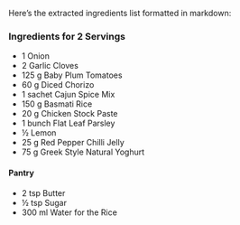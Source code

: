 Here’s the extracted ingredients list formatted in markdown:

### Ingredients for 2 Servings

- 1 Onion
- 2 Garlic Cloves
- 125 g Baby Plum Tomatoes
- 60 g Diced Chorizo
- 1 sachet Cajun Spice Mix
- 150 g Basmati Rice
- 20 g Chicken Stock Paste
- 1 bunch Flat Leaf Parsley
- ½ Lemon
- 25 g Red Pepper Chilli Jelly
- 75 g Greek Style Natural Yoghurt

#### Pantry
- 2 tsp Butter
- ½ tsp Sugar
- 300 ml Water for the Rice